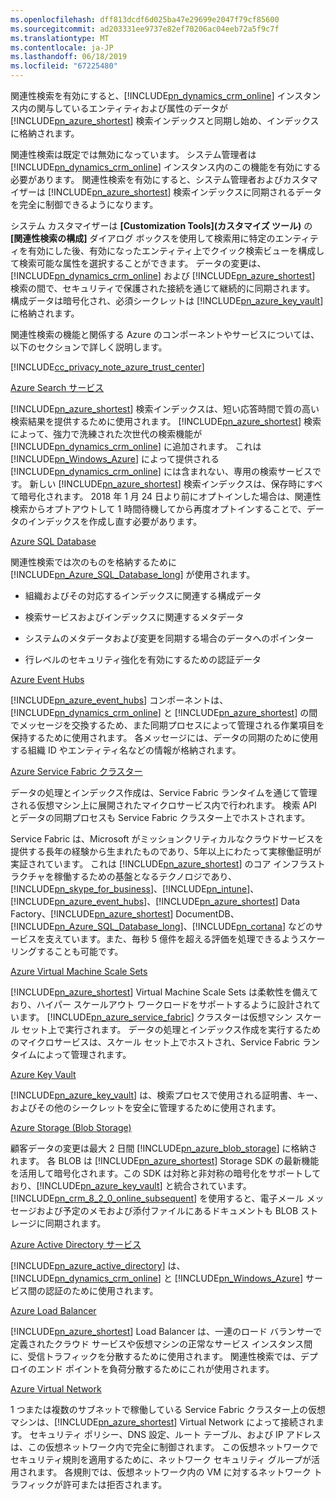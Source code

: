 ```yaml
---
ms.openlocfilehash: dff813dcdf6d025ba47e29699e2047f79cf85600
ms.sourcegitcommit: ad203331ee9737e82ef70206ac04eeb72a5f9c7f
ms.translationtype: MT
ms.contentlocale: ja-JP
ms.lasthandoff: 06/18/2019
ms.locfileid: "67225480"
---
```

関連性検索を有効にすると、[!INCLUDE[pn_dynamics_crm_online](pn-dynamics-crm-online.md)] インスタンス内の関与しているエンティティおよび属性のデータが [!INCLUDE[pn_azure_shortest](pn-azure-shortest.md)] 検索インデックスと同期し始め、インデックスに格納されます。  
  
 関連性検索は既定では無効になっています。 システム管理者は [!INCLUDE[pn_dynamics_crm_online](pn-dynamics-crm-online.md)] インスタンス内のこの機能を有効にする必要があります。 関連性検索を有効にすると、システム管理者およびカスタマイザーは [!INCLUDE[pn_azure_shortest](pn-azure-shortest.md)] 検索インデックスに同期されるデータを完全に制御できるようになります。  
  
 システム カスタマイザーは **[Customization Tools]\(カスタマイズ ツール\)** の **[関連性検索の構成]** ダイアログ ボックスを使用して検索用に特定のエンティティを有効にした後、有効になったエンティティ上でクイック検索ビューを構成して検索可能な属性を選択することができます。 データの変更は、[!INCLUDE[pn_dynamics_crm_online](pn-dynamics-crm-online.md)] および [!INCLUDE[pn_azure_shortest](pn-azure-shortest.md)] 検索の間で、セキュリティで保護された接続を通じて継続的に同期されます。  構成データは暗号化され、必須シークレットは [!INCLUDE[pn_azure_key_vault](pn-azure-key-vault.md)] に格納されます。  
  
 関連性検索の機能と関係する Azure のコンポーネントやサービスについては、以下のセクションで詳しく説明します。  
  
 [!INCLUDE[cc_privacy_note_azure_trust_center](cc_privacy_note_azure_trust_center.md)]  
  
 [Azure Search サービス](https://azure.microsoft.com/services/search/)  
  
 [!INCLUDE[pn_azure_shortest](pn-azure-shortest.md)] 検索インデックスは、短い応答時間で質の高い検索結果を提供するために使用されます。  [!INCLUDE[pn_azure_shortest](pn-azure-shortest.md)] 検索によって、強力で洗練された次世代の検索機能が [!INCLUDE[pn_dynamics_crm_online](pn-dynamics-crm-online.md)] に追加されます。  これは [!INCLUDE[pn_Windows_Azure](pn-windows-azure.md)] によって提供される [!INCLUDE[pn_dynamics_crm_online](pn-dynamics-crm-online.md)] には含まれない、専用の検索サービスです。 新しい [!INCLUDE[pn_azure_shortest](pn-azure-shortest.md)] 検索インデックスは、保存時にすべて暗号化されます。  2018 年 1 月 24 日より前にオプトインした場合は、関連性検索からオプトアウトして 1 時間待機してから再度オプトインすることで、データのインデックスを作成し直す必要があります。  
  
 [Azure SQL Database](https://azure.microsoft.com/services/sql-database/)  
  
 関連性検索では次のものを格納するために [!INCLUDE[pn_Azure_SQL_Database_long](pn-azure-sql-database-long.md)] が使用されます。  
  
-   組織およびその対応するインデックスに関連する構成データ  
  
-   検索サービスおよびインデックスに関連するメタデータ  
  
-   システムのメタデータおよび変更を同期する場合のデータへのポインター  
  
-   行レベルのセキュリティ強化を有効にするための認証データ  
  
[Azure Event Hubs](https://azure.microsoft.com/services/event-hubs/)  
  
[!INCLUDE[pn_azure_event_hubs](pn-azure-event-hubs.md)] コンポーネントは、[!INCLUDE[pn_dynamics_crm_online](pn-dynamics-crm-online.md)] と [!INCLUDE[pn_azure_shortest](pn-azure-shortest.md)] の間でメッセージを交換するため、また同期プロセスによって管理される作業項目を保持するために使用されます。 各メッセージには、データの同期のために使用する組織 ID やエンティティ名などの情報が格納されます。  
  
[Azure Service Fabric クラスター](https://azure.microsoft.com/services/service-fabric/)  
  
データの処理とインデックス作成は、Service Fabric ランタイムを通じて管理される仮想マシン上に展開されたマイクロサービス内で行われます。 検索 API とデータの同期プロセスも Service Fabric クラスター上でホストされます。  
  
Service Fabric は、Microsoft がミッションクリティカルなクラウドサービスを提供する長年の経験から生まれたものであり、5年以上にわたって実稼働証明が実証されています。 これは [!INCLUDE[pn_azure_shortest](pn-azure-shortest.md)] のコア インフラストラクチャを稼働するための基盤となるテクノロジであり、[!INCLUDE[pn_skype_for_business](pn-skype-for-business.md)]、[!INCLUDE[pn_intune](pn-intune.md)]、[!INCLUDE[pn_azure_event_hubs](pn-azure-event-hubs.md)]、[!INCLUDE[pn_azure_shortest](pn-azure-shortest.md)] Data Factory、[!INCLUDE[pn_azure_shortest](pn-azure-shortest.md)] DocumentDB、[!INCLUDE[pn_Azure_SQL_Database_long](pn-azure-sql-database-long.md)]、[!INCLUDE[pn_cortana](pn-cortana.md)] などのサービスを支えています。また、毎秒 5 億件を超える評価を処理できるようスケーリングすることも可能です。  
  
[Azure Virtual Machine Scale Sets](https://azure.microsoft.com/services/virtual-machine-scale-sets/)  
  
[!INCLUDE[pn_azure_shortest](pn-azure-shortest.md)] Virtual Machine Scale Sets は柔軟性を備えており、ハイパー スケールアウト ワークロードをサポートするように設計されています。 [!INCLUDE[pn_azure_service_fabric](pn_azure_service_fabric.md)] クラスターは仮想マシン スケール セット上で実行されます。 データの処理とインデックス作成を実行するためのマイクロサービスは、スケール セット上でホストされ、Service Fabric ランタイムによって管理されます。  
  
[Azure Key Vault](https://azure.microsoft.com/services/key-vault/)  
  
[!INCLUDE[pn_azure_key_vault](pn-azure-key-vault.md)] は、検索プロセスで使用される証明書、キー、およびその他のシークレットを安全に管理するために使用されます。  
  
[Azure Storage (Blob Storage)](https://azure.microsoft.com/services/storage/blobs/?b=16.38)  
  
顧客データの変更は最大 2 日間 [!INCLUDE[pn_azure_blob_storage](pn_azure_blob_storage.md)] に格納されます。  各 BLOB は [!INCLUDE[pn_azure_shortest](pn-azure-shortest.md)] Storage SDK の最新機能を活用して暗号化されます。この SDK は対称と非対称の暗号化をサポートしており、[!INCLUDE[pn_azure_key_vault](pn-azure-key-vault.md)] と統合されています。 [!INCLUDE[pn_crm_8_2_0_online_subsequent](pn-crm-8-2-0-online-subsequent.md)] を使用すると、電子メール メッセージおよび予定のメモおよび添付ファイルにあるドキュメントも BLOB ストレージに同期されます。  
  
[Azure Active Directory サービス](https://azure.microsoft.com/services/active-directory/)  
  
[!INCLUDE[pn_azure_active_directory](pn-azure-active-directory.md)] は、[!INCLUDE[pn_dynamics_crm_online](pn-dynamics-crm-online.md)] と [!INCLUDE[pn_Windows_Azure](pn-windows-azure.md)] サービス間の認証のために使用されます。  
  
[Azure Load Balancer](https://azure.microsoft.com/services/load-balancer/)  
  
[!INCLUDE[pn_azure_shortest](pn-azure-shortest.md)] Load Balancer は、一連のロード バランサーで定義されたクラウド サービスや仮想マシンの正常なサービス インスタンス間に、受信トラフィックを分散するために使用されます。 関連性検索では、デプロイのエンド ポイントを負荷分散するためにこれが使用されます。  
  
[Azure Virtual Network](https://azure.microsoft.com/documentation/articles/virtual-networks-overview/)  
  
1 つまたは複数のサブネットで稼働している Service Fabric クラスター上の仮想マシンは、[!INCLUDE[pn_azure_shortest](pn-azure-shortest.md)] Virtual Network によって接続されます。 セキュリティ ポリシー、DNS 設定、ルート テーブル、および IP アドレスは、この仮想ネットワーク内で完全に制御されます。 この仮想ネットワークでセキュリティ規則を適用するために、ネットワーク セキュリティ グループが活用されます。 各規則では、仮想ネットワーク内の VM に対するネットワーク トラフィックが許可または拒否されます。